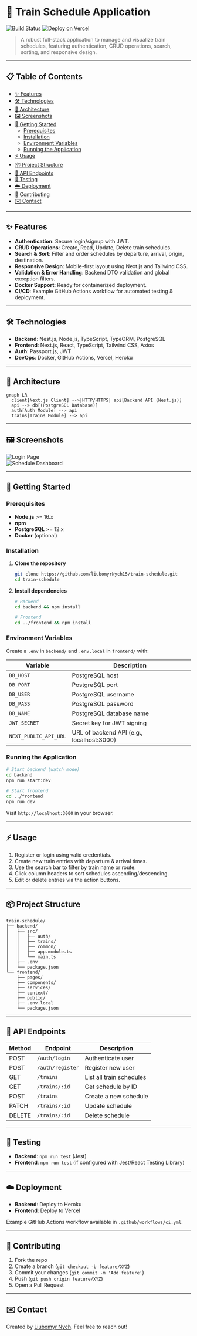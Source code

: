 # 🚆 Train Schedule Application

[![Build Status](https://img.shields.io/badge/build-passing-brightgreen)](#)
[![Deploy on Vercel](https://vercel.com/button)](#)

> A robust full-stack application to manage and visualize train schedules, featuring authentication, CRUD operations, search, sorting, and responsive design.

---

## 📋 Table of Contents

- [✨ Features](#-features)
- [🛠 Technologies](#-technologies)
- [📐 Architecture](#-architecture)
- [🖼 Screenshots](#-screenshots)
- [🚀 Getting Started](#-getting-started)
  - [Prerequisites](#prerequisites)
  - [Installation](#installation)
  - [Environment Variables](#environment-variables)
  - [Running the Application](#running-the-application)
- [⚡ Usage](#-usage)
- [📦 Project Structure](#-project-structure)
- [🔗 API Endpoints](#-api-endpoints)
- [🧪 Testing](#-testing)
- [☁️ Deployment](#️-deployment)
- [🤝 Contributing](#-contributing)
- [✉️ Contact](#-contact)

---

## ✨ Features

- **Authentication**: Secure login/signup with JWT.
- **CRUD Operations**: Create, Read, Update, Delete train schedules.
- **Search & Sort**: Filter and order schedules by departure, arrival, origin, destination.
- **Responsive Design**: Mobile-first layout using Next.js and Tailwind CSS.
- **Validation & Error Handling**: Backend DTO validation and global exception filters.
- **Docker Support**: Ready for containerized deployment.
- **CI/CD**: Example GitHub Actions workflow for automated testing & deployment.

---

## 🛠 Technologies

- **Backend**: Nest.js, Node.js, TypeScript, TypeORM, PostgreSQL  
- **Frontend**: Next.js, React, TypeScript, Tailwind CSS, Axios  
- **Auth**: Passport.js, JWT  
- **DevOps**: Docker, GitHub Actions, Vercel, Heroku  

---

## 📐 Architecture

```mermaid
graph LR
  client[Next.js Client] -->|HTTP/HTTPS| api[Backend API (Nest.js)]
  api --> db[(PostgreSQL Database)]
  auth[Auth Module] --> api
  trains[Trains Module] --> api
```

---

## 🖼 Screenshots

![Login Page](./screenshots/login.png)  
![Schedule Dashboard](./screenshots/dashboard.png)  

---

## 🚀 Getting Started

### Prerequisites

- **Node.js** >= 16.x  
- **npm**  
- **PostgreSQL** >= 12.x  
- **Docker** (optional)

### Installation

1. **Clone the repository**  
   ```bash
   git clone https://github.com/liubomyrNych15/train-schedule.git
   cd train-schedule
   ```

2. **Install dependencies**  
   ```bash
   # Backend
   cd backend && npm install

   # Frontend
   cd ../frontend && npm install
   ```

### Environment Variables

Create a `.env` in `backend/` and `.env.local` in `frontend/` with:

| Variable                | Description                      |
|-------------------------|----------------------------------|
| `DB_HOST`               | PostgreSQL host                  |
| `DB_PORT`               | PostgreSQL port                  |
| `DB_USER`               | PostgreSQL username              |
| `DB_PASS`               | PostgreSQL password              |
| `DB_NAME`               | PostgreSQL database name         |
| `JWT_SECRET`            | Secret key for JWT signing       |
| `NEXT_PUBLIC_API_URL`   | URL of backend API (e.g., localhost:3000) |

### Running the Application

```bash
# Start backend (watch mode)
cd backend
npm run start:dev

# Start frontend
cd ../frontend
npm run dev
```

Visit `http://localhost:3000` in your browser.

---

## ⚡ Usage

1. Register or login using valid credentials.
2. Create new train entries with departure & arrival times.
3. Use the search bar to filter by train name or route.
4. Click column headers to sort schedules ascending/descending.
5. Edit or delete entries via the action buttons.

---

## 📦 Project Structure

```
train-schedule/
├── backend/
│   ├── src/
│   │   ├── auth/
│   │   ├── trains/
│   │   ├── common/
│   │   ├── app.module.ts
│   │   └── main.ts
│   ├── .env
│   └── package.json
└── frontend/
    ├── pages/
    ├── components/
    ├── services/
    ├── context/
    ├── public/
    ├── .env.local
    └── package.json
```

---

## 🔗 API Endpoints

| Method | Endpoint           | Description               |
| ------ | ------------------ | ------------------------- |
| POST   | `/auth/login`      | Authenticate user         |
| POST   | `/auth/register`   | Register new user         |
| GET    | `/trains`          | List all train schedules  |
| GET    | `/trains/:id`      | Get schedule by ID        |
| POST   | `/trains`          | Create a new schedule     |
| PATCH  | `/trains/:id`      | Update schedule           |
| DELETE | `/trains/:id`      | Delete schedule           |

---

## 🧪 Testing

- **Backend**: `npm run test` (Jest)  
- **Frontend**: `npm run test` (if configured with Jest/React Testing Library)  

---

## ☁️ Deployment

- **Backend**: Deploy to Heroku  
- **Frontend**: Deploy to Vercel  

Example GitHub Actions workflow available in `.github/workflows/ci.yml`.

---

## 🤝 Contributing

1. Fork the repo  
2. Create a branch (`git checkout -b feature/XYZ`)  
3. Commit your changes (`git commit -m 'Add feature'`)  
4. Push (`git push origin feature/XYZ`)  
5. Open a Pull Request  

---

## ✉️ Contact

Created by [Liubomyr Nych](mailto:liubomyr.nych@gmail.com). Feel free to reach out!
